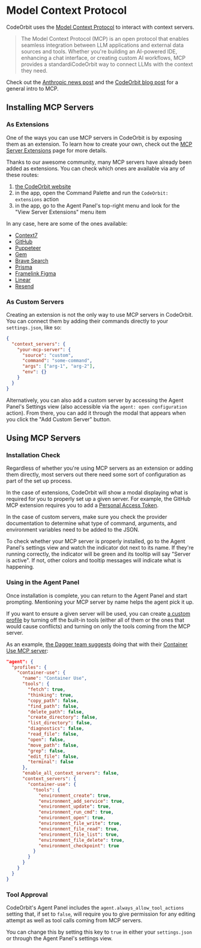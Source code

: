# Model Context Protocol

CodeOrbit uses the [Model Context Protocol](https://modelcontextprotocol.io/) to interact with context servers.

> The Model Context Protocol (MCP) is an open protocol that enables seamless integration between LLM applications and external data sources and tools. Whether you're building an AI-powered IDE, enhancing a chat interface, or creating custom AI workflows, MCP provides a standardiCodeOrbit way to connect LLMs with the context they need.

Check out the [Anthropic news post](https://www.anthropic.com/news/model-context-protocol) and the [CodeOrbit blog post](https://CodeOrbit.dev/blog/mcp) for a general intro to MCP.

## Installing MCP Servers

### As Extensions

One of the ways you can use MCP servers in CodeOrbit is by exposing them as an extension.
To learn how to create your own, check out the [MCP Server Extensions](../extensions/mcp-extensions.md) page for more details.

Thanks to our awesome community, many MCP servers have already been added as extensions.
You can check which ones are available via any of these routes:

1. [the CodeOrbit website](https://CodeOrbit.dev/extensions?filter=context-servers)
2. in the app, open the Command Palette and run the `CodeOrbit: extensions` action
3. in the app, go to the Agent Panel's top-right menu and look for the "View Server Extensions" menu item

In any case, here are some of the ones available:

- [Context7](https://CodeOrbit.dev/extensions/context7-mcp-server)
- [GitHub](https://CodeOrbit.dev/extensions/github-mcp-server)
- [Puppeteer](https://CodeOrbit.dev/extensions/puppeteer-mcp-server)
- [Gem](https://CodeOrbit.dev/extensions/gem)
- [Brave Search](https://CodeOrbit.dev/extensions/brave-search-mcp-server)
- [Prisma](https://github.com/aqrln/prisma-mcp-CodeOrbit)
- [Framelink Figma](https://CodeOrbit.dev/extensions/framelink-figma-mcp-server)
- [Linear](https://CodeOrbit.dev/extensions/linear-mcp-server)
- [Resend](https://CodeOrbit.dev/extensions/resend-mcp-server)

### As Custom Servers

Creating an extension is not the only way to use MCP servers in CodeOrbit.
You can connect them by adding their commands directly to your `settings.json`, like so:

```json
{
  "context_servers": {
    "your-mcp-server": {
      "source": "custom",
      "command": "some-command",
      "args": ["arg-1", "arg-2"],
      "env": {}
    }
  }
}
```

Alternatively, you can also add a custom server by accessing the Agent Panel's Settings view (also accessible via the `agent: open configuration` action).
From there, you can add it through the modal that appears when you click the "Add Custom Server" button.

## Using MCP Servers

### Installation Check

Regardless of whether you're using MCP servers as an extension or adding them directly, most servers out there need some sort of configuration as part of the set up process.

In the case of extensions, CodeOrbit will show a modal displaying what is required for you to properly set up a given server.
For example, the GitHub MCP extension requires you to add a [Personal Access Token](https://docs.github.com/en/authentication/keeping-your-account-and-data-secure/managing-your-personal-access-tokens).

In the case of custom servers, make sure you check the provider documentation to determine what type of command, arguments, and environment variables need to be added to the JSON.

To check whether your MCP server is properly installed, go to the Agent Panel's settings view and watch the indicator dot next to its name.
If they're running correctly, the indicator will be green and its tooltip will say "Server is active".
If not, other colors and tooltip messages will indicate what is happening.

### Using in the Agent Panel

Once installation is complete, you can return to the Agent Panel and start prompting.
Mentioning your MCP server by name helps the agent pick it up.

If you want to ensure a given server will be used, you can create [a custom profile](./agent-panel.md#custom-profiles) by turning off the built-in tools (either all of them or the ones that would cause conflicts) and turning on only the tools coming from the MCP server.

As an example, [the Dagger team suggests](https://container-use.com/agent-integrations#add-container-use-agent-profile-optional) doing that with their [Container Use MCP server](https://CodeOrbit.dev/extensions/container-use-mcp-server):

```json
"agent": {
  "profiles": {
    "container-use": {
      "name": "Container Use",
      "tools": {
        "fetch": true,
        "thinking": true,
        "copy_path": false,
        "find_path": false,
        "delete_path": false,
        "create_directory": false,
        "list_directory": false,
        "diagnostics": false,
        "read_file": false,
        "open": false,
        "move_path": false,
        "grep": false,
        "edit_file": false,
        "terminal": false
      },
      "enable_all_context_servers": false,
      "context_servers": {
        "container-use": {
          "tools": {
            "environment_create": true,
            "environment_add_service": true,
            "environment_update": true,
            "environment_run_cmd": true,
            "environment_open": true,
            "environment_file_write": true,
            "environment_file_read": true,
            "environment_file_list": true,
            "environment_file_delete": true,
            "environment_checkpoint": true
          }
        }
      }
    }
  }
}
```

### Tool Approval

CodeOrbit's Agent Panel includes the `agent.always_allow_tool_actions` setting that, if set to `false`, will require you to give permission for any editing attempt as well as tool calls coming from MCP servers.

You can change this by setting this key to `true` in either your `settings.json` or through the Agent Panel's settings view.
